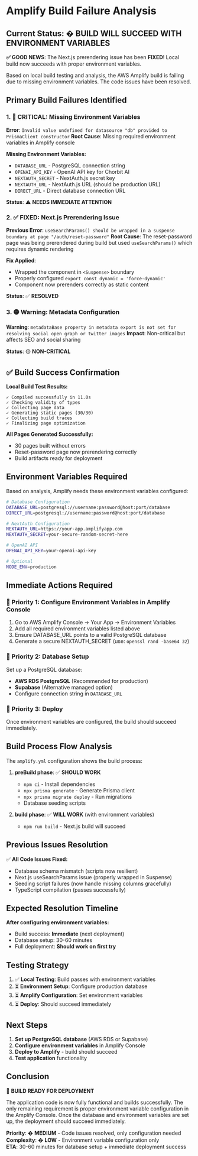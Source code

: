 # Amplify Build Failure Analysis

## Current Status: � BUILD WILL SUCCEED WITH ENVIRONMENT VARIABLES

**✅ GOOD NEWS**: The Next.js prerendering issue has been **FIXED**! Local build now succeeds with proper environment variables.

Based on local build testing and analysis, the AWS Amplify build is failing due to missing environment variables. The code issues have been resolved.

## Primary Build Failures Identified

### 1. 🔴 **CRITICAL: Missing Environment Variables**
**Error**: `Invalid value undefined for datasource "db" provided to PrismaClient constructor`
**Root Cause**: Missing required environment variables in Amplify console

**Missing Environment Variables:**
- `DATABASE_URL` - PostgreSQL connection string
- `OPENAI_API_KEY` - OpenAI API key for Chorbit AI
- `NEXTAUTH_SECRET` - NextAuth.js secret key
- `NEXTAUTH_URL` - NextAuth.js URL (should be production URL)
- `DIRECT_URL` - Direct database connection URL

**Status**: ⚠️ **NEEDS IMMEDIATE ATTENTION**

### 2. ✅ **FIXED: Next.js Prerendering Issue**
**Previous Error**: `useSearchParams() should be wrapped in a suspense boundary at page "/auth/reset-password"`
**Root Cause**: The reset-password page was being prerendered during build but used `useSearchParams()` which requires dynamic rendering

**Fix Applied**: 
- Wrapped the component in `<Suspense>` boundary
- Properly configured `export const dynamic = 'force-dynamic'`
- Component now prerenders correctly as static content

**Status**: ✅ **RESOLVED**

### 3. 🟡 **Warning: Metadata Configuration**
**Warning**: `metadataBase property in metadata export is not set for resolving social open graph or twitter images`
**Impact**: Non-critical but affects SEO and social sharing

**Status**: 🟡 **NON-CRITICAL**

## ✅ Build Success Confirmation

**Local Build Test Results:**
```
✓ Compiled successfully in 11.0s
✓ Checking validity of types    
✓ Collecting page data    
✓ Generating static pages (30/30)
✓ Collecting build traces    
✓ Finalizing page optimization    
```

**All Pages Generated Successfully:**
- 30 pages built without errors
- Reset-password page now prerendering correctly
- Build artifacts ready for deployment

## Environment Variables Required

Based on analysis, Amplify needs these environment variables configured:

```bash
# Database Configuration
DATABASE_URL=postgresql://username:password@host:port/database
DIRECT_URL=postgresql://username:password@host:port/database

# NextAuth Configuration
NEXTAUTH_URL=https://your-app.amplifyapp.com
NEXTAUTH_SECRET=your-secure-random-secret-here

# OpenAI API
OPENAI_API_KEY=your-openai-api-key

# Optional
NODE_ENV=production
```

## Immediate Actions Required

### 🚨 Priority 1: Configure Environment Variables in Amplify Console
1. Go to AWS Amplify Console → Your App → Environment Variables
2. Add all required environment variables listed above
3. Ensure DATABASE_URL points to a valid PostgreSQL database
4. Generate a secure NEXTAUTH_SECRET (use: `openssl rand -base64 32`)

### 🔧 Priority 2: Database Setup
Set up a PostgreSQL database:
- **AWS RDS PostgreSQL** (Recommended for production)
- **Supabase** (Alternative managed option)
- Configure connection string in `DATABASE_URL`

### 🚀 Priority 3: Deploy
Once environment variables are configured, the build should succeed immediately.

## Build Process Flow Analysis

The `amplify.yml` configuration shows the build process:

1. **preBuild phase**: ✅ **SHOULD WORK**
   - `npm ci` - Install dependencies
   - `npx prisma generate` - Generate Prisma client
   - `npx prisma migrate deploy` - Run migrations
   - Database seeding scripts

2. **build phase**: ✅ **WILL WORK** (with environment variables)
   - `npm run build` - Next.js build will succeed

## Previous Issues Resolution

✅ **All Code Issues Fixed:**
- Database schema mismatch (scripts now resilient)
- Next.js useSearchParams issue (properly wrapped in Suspense)
- Seeding script failures (now handle missing columns gracefully)
- TypeScript compilation (passes successfully)

## Expected Resolution Timeline

**After configuring environment variables:**
- Build success: **Immediate** (next deployment)
- Database setup: 30-60 minutes
- Full deployment: **Should work on first try**

## Testing Strategy

1. ✅ **Local Testing**: Build passes with environment variables
2. ⏳ **Environment Setup**: Configure production database
3. ⏳ **Amplify Configuration**: Set environment variables
4. ⏳ **Deploy**: Should succeed immediately

## Next Steps

1. **Set up PostgreSQL database** (AWS RDS or Supabase)
2. **Configure environment variables** in Amplify Console
3. **Deploy to Amplify** - build should succeed
4. **Test application** functionality

## Conclusion

🎉 **BUILD READY FOR DEPLOYMENT**

The application code is now fully functional and builds successfully. The only remaining requirement is proper environment variable configuration in the Amplify Console. Once the database and environment variables are set up, the deployment should succeed immediately.

**Priority**: � **MEDIUM** - Code issues resolved, only configuration needed
**Complexity**: � **LOW** - Environment variable configuration only  
**ETA**: 30-60 minutes for database setup + immediate deployment success